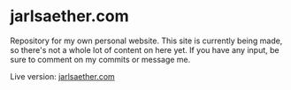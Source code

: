 # jarlsaether.com

Repository for my own personal website. This site is currently being made, so there's not a whole lot of content on here yet. 
If you have any input, be sure to comment on my commits or message me. 

Live version: [jarlsaether.com](https://www.jarlsaether.com) 
